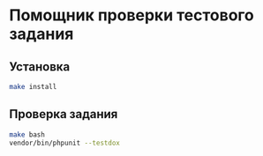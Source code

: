 # Помощник проверки тестового задания

## Установка

```bash
make install
```

## Проверка задания
```bash
make bash
vendor/bin/phpunit --testdox
```
